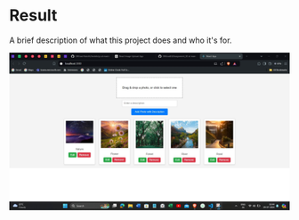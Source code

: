 # Result

A brief description of what this project does and who it's for.

![Screenshot](./Result.jpg)
